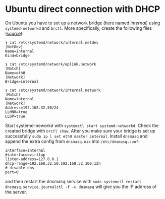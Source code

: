# Ubuntu direct connection with DHCP

On Ubuntu you have to set up a network bridge (here named *internal*) using `systemd-networkd` and `brctl`.
More specifically, create the following files ([source](https://major.io/2015/03/26/creating-a-bridge-for-virtual-machines-using-systemd-networkd/)):
```
❯ cat /etc/systemd/network/internal.netdev
[NetDev]
Name=internal
Kind=bridge

❯ cat /etc/systemd/network/uplink.network
[Match]
Name=eth0
[Network]
Bridge=internal

❯ cat /etc/systemd/network/internal.network
[Match]
Name=internal
[Network]
Address=192.168.32.50/24
LLMNR=true
LLDP=true
```
Start systemd-neworkd with `systemctl start systemd-networkd`.
Check the created bridge with `brctl show`.
After you make sure your bridge is set up successfully `sudo ip l set eth0 master internal`.
Install `dnsmasq` and append the extra config from `dnsmasq.nix` into `/etc/dnsmasq.conf`:
```
interface=internal
#interface=virttap
listen-address=127.0.0.1
dhcp-range=192.168.32.50,192.168.32.100,12h
# disable dns
port=0
```
and then restart the dnsmasq service with `sudo systemctl restart dnsmasq.service`.
`journalctl -f -u dnsmasq` will give you the IP address of the server.